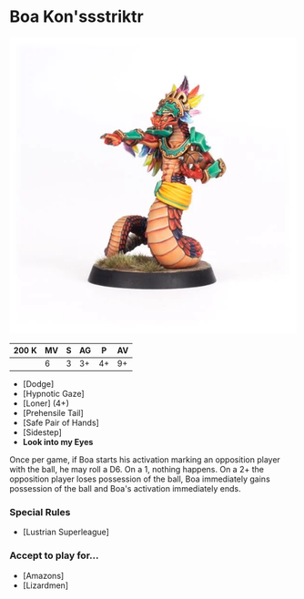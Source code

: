 # Boa Kon'ssstriktr

![](../media/starplayers/BBBoaKonssstriktrLead.webp)

| 200 K  | MV | S | AG | P | AV |
| --- | --- | --- | --- | --- | --- |
| | 6 | 3 | 3+ | 4+ | 9+ |

* [Dodge]
* [Hypnotic Gaze]
* [Loner] (4+)
* [Prehensile Tail]
* [Safe Pair of Hands]
* [Sidestep]
* **Look into my Eyes**

Once per game, if Boa starts his activation marking an opposition player with the ball, he may roll a D6. On a 1, nothing happens. On a 2+ the opposition player loses possession of the ball, Boa immediately gains possession of the ball and Boa's activation immediately ends.


### Special Rules
* [Lustrian Superleague]

### Accept to play for...
* [Amazons]
* [Lizardmen]
